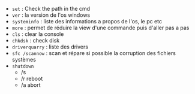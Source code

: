 - `set` : Check the path in the cmd
- `ver` : la version de l'os windows
- `systeminfo` : liste des informations a propos de l'os, le pc etc
- `more` : permet de réduire la view d'une commande puis d'aller pas a pas
- `cls` : clear la console 
- `chkdsk` : check disk 
- `driverquarry` : liste des drivers
- `sfc /scannow` : scan et répare si possible la corruption des fichiers systèmes
-  `shutdown`
	- /s 
	- /r reboot
	- /a abort